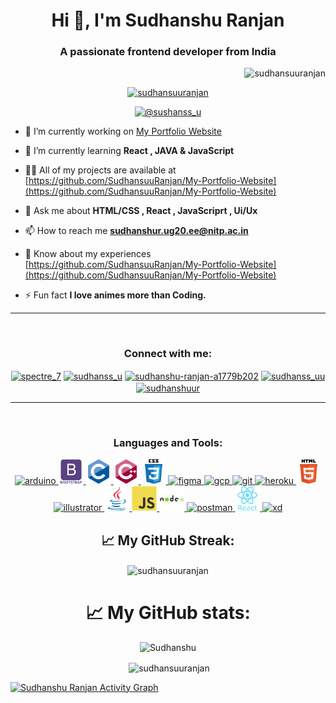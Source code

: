 <h1 align="center">Hi 👋, I'm Sudhanshu Ranjan</h1>
<h3 align="center">A passionate frontend developer from India</h3>

<p align="right"> <img src="https://komarev.com/ghpvc/?username=sudhansuuranjan&label=Profile%20views&color=0e75b6&style=flat&theme=radical" alt="sudhansuuranjan" /> </p>

<p align="center"> <a href="https://github.com/ryo-ma/github-profile-trophy"><img src="https://github-profile-trophy.vercel.app/?username=sudhansuuranjan&theme=radical" alt="sudhansuuranjan" /></a> </p>

<p align="center"> <a href="https://twitter.com/@sudhanss_u" target="blank"><img src="https://img.shields.io/twitter/follow/sushanss_u?logo=twitter&style=for-the-badge" alt="@sushanss_u" /></a> </p>

- 🔭 I’m currently working on [My Portfolio Website](https://github.com/SudhansuuRanjan/My-Portfolio-Website)

- 🌱 I’m currently learning **React , JAVA & JavaScript**

- 👨‍💻 All of my projects are available at [https://github.com/SudhansuuRanjan/My-Portfolio-Website](https://github.com/SudhansuuRanjan/My-Portfolio-Website)

- 💬 Ask me about **HTML/CSS , React , JavaScriprt , Ui/Ux**

- 📫 How to reach me **sudhanshur.ug20.ee@nitp.ac.in**

- 📄 Know about my experiences [https://github.com/SudhansuuRanjan/My-Portfolio-Website](https://github.com/SudhansuuRanjan/My-Portfolio-Website)

- ⚡ Fun fact **I love animes more than Coding.**
<hr/>
<br/>
<h3 align="center">Connect with me:</h3>
<p align="center">
<a href="https://codepen.io/spectre_7" target="blank"><img align="center" src="https://raw.githubusercontent.com/rahuldkjain/github-profile-readme-generator/master/src/images/icons/Social/codepen.svg" alt="spectre_7" height="30" width="40" /></a>
<a href="https://twitter.com/sushanss_u" target="blank"><img align="center" src="https://raw.githubusercontent.com/rahuldkjain/github-profile-readme-generator/master/src/images/icons/Social/twitter.svg" alt="sudhanss_u" height="30" width="40" /></a>
<a href="https://linkedin.com/in/sudhanshu-ranjan-a1779b202" target="blank"><img align="center" src="https://raw.githubusercontent.com/rahuldkjain/github-profile-readme-generator/master/src/images/icons/Social/linked-in-alt.svg" alt="sudhanshu-ranjan-a1779b202" height="30" width="40" /></a>
<a href="https://instagram.com/sudhanss_uu" target="blank"><img align="center" src="https://raw.githubusercontent.com/rahuldkjain/github-profile-readme-generator/master/src/images/icons/Social/instagram.svg" alt="sudhanss_uu" height="30" width="40" /></a>
<a href="https://www.leetcode.com/sudhanshuur" target="blank"><img align="center" src="https://raw.githubusercontent.com/rahuldkjain/github-profile-readme-generator/master/src/images/icons/Social/leet-code.svg" alt="sudhanshuur" height="30" width="40" /></a>
</p>
<hr/>
<br/>
<h3 align="center">Languages and Tools:</h3>
<p align="center"> <a href="https://www.arduino.cc/" target="_blank"> <img src="https://cdn.worldvectorlogo.com/logos/arduino-1.svg" alt="arduino" width="40" height="40"/> </a> <a href="https://getbootstrap.com" target="_blank"> <img src="https://raw.githubusercontent.com/devicons/devicon/master/icons/bootstrap/bootstrap-plain-wordmark.svg" alt="bootstrap" width="40" height="40"/> </a> <a href="https://www.cprogramming.com/" target="_blank"> <img src="https://raw.githubusercontent.com/devicons/devicon/master/icons/c/c-original.svg" alt="c" width="40" height="40"/> </a> <a href="https://www.w3schools.com/cpp/" target="_blank"> <img src="https://raw.githubusercontent.com/devicons/devicon/master/icons/cplusplus/cplusplus-original.svg" alt="cplusplus" width="40" height="40"/> </a> <a href="https://www.w3schools.com/css/" target="_blank"> <img src="https://raw.githubusercontent.com/devicons/devicon/master/icons/css3/css3-original-wordmark.svg" alt="css3" width="40" height="40"/> </a> <a href="https://www.figma.com/" target="_blank"> <img src="https://www.vectorlogo.zone/logos/figma/figma-icon.svg" alt="figma" width="40" height="40"/> </a> <a href="https://cloud.google.com" target="_blank"> <img src="https://www.vectorlogo.zone/logos/google_cloud/google_cloud-icon.svg" alt="gcp" width="40" height="40"/> </a> <a href="https://git-scm.com/" target="_blank"> <img src="https://www.vectorlogo.zone/logos/git-scm/git-scm-icon.svg" alt="git" width="40" height="40"/> </a> <a href="https://heroku.com" target="_blank"> <img src="https://www.vectorlogo.zone/logos/heroku/heroku-icon.svg" alt="heroku" width="40" height="40"/> </a> <a href="https://www.w3.org/html/" target="_blank"> <img src="https://raw.githubusercontent.com/devicons/devicon/master/icons/html5/html5-original-wordmark.svg" alt="html5" width="40" height="40"/> </a> <a href="https://www.adobe.com/in/products/illustrator.html" target="_blank"> <img src="https://www.vectorlogo.zone/logos/adobe_illustrator/adobe_illustrator-icon.svg" alt="illustrator" width="40" height="40"/> </a> <a href="https://www.java.com" target="_blank"> <img src="https://raw.githubusercontent.com/devicons/devicon/master/icons/java/java-original.svg" alt="java" width="40" height="40"/> </a> <a href="https://developer.mozilla.org/en-US/docs/Web/JavaScript" target="_blank"> <img src="https://raw.githubusercontent.com/devicons/devicon/master/icons/javascript/javascript-original.svg" alt="javascript" width="40" height="40"/> </a> <a href="https://nodejs.org" target="_blank"> <img src="https://raw.githubusercontent.com/devicons/devicon/master/icons/nodejs/nodejs-original-wordmark.svg" alt="nodejs" width="40" height="40"/> </a> <a href="https://postman.com" target="_blank"> <img src="https://www.vectorlogo.zone/logos/getpostman/getpostman-icon.svg" alt="postman" width="40" height="40"/> </a> <a href="https://reactjs.org/" target="_blank"> <img src="https://raw.githubusercontent.com/devicons/devicon/master/icons/react/react-original-wordmark.svg" alt="react" width="40" height="40"/> </a> <a href="https://www.adobe.com/products/xd.html" target="_blank"> <img src="https://cdn.worldvectorlogo.com/logos/adobe-xd.svg" alt="xd" width="40" height="40"/> </a> </p>

<h2 align="center"> 📈 My GitHub Streak:</h2>
<p align="center"><img align="center" src="https://github-readme-streak-stats.herokuapp.com/?user=sudhansuuranjan&theme=radical" alt="sudhansuuranjan" /></p>
<h1 align="center"> 📈 My GitHub stats:</h1>

<p align="center">
<img  src="https://github-readme-stats.vercel.app/api/top-langs/?username=SudhansuuRanjan&layout=compact&hide=html&theme=radical" alt="Sudhanshu" />
</p>


<p align="center" >&nbsp;<img align="center" src="https://github-readme-stats.vercel.app/api?username=sudhansuuranjan&show_icons=true&locale=en&theme=radical" alt="sudhansuuranjan" /></p>

<a href="https://github.com/SudhansuuRanjan/github-readme-activity-graph"><img alt="Sudhanshu Ranjan Activity Graph" src="https://activity-graph.herokuapp.com/graph?username=SudhansuuRanjan&bg_color=0D1117&color=5BCDEC&line=5BCDEC&point=FFFFFF&hide_border=true" /></a>
